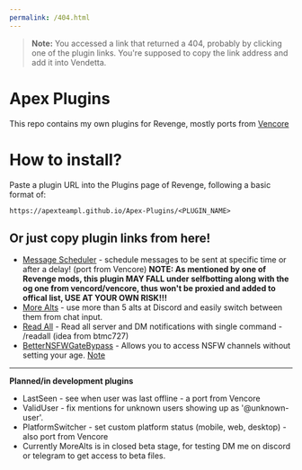 ```yaml
---
permalink: /404.html
---
```

> **Note:** You accessed a link that returned a 404, probably by clicking one of the plugin links. You're supposed to copy the link address and add it into Vendetta.

# Apex Plugins
This repo contains my own plugins for Revenge, mostly ports from [Vencore](https://github.com/ApexTeamPL/Vencore)

# How to install?
Paste a plugin URL into the Plugins page of Revenge, following a basic format of:
```
https://apexteampl.github.io/Apex-Plugins/<PLUGIN_NAME>
```
## Or just copy plugin links from here!
- [Message Scheduler](https://apexteampl.github.io/Apex-Plugins/messageScheduler/) - schedule messages to be sent at specific time or after a delay! (port from Vencore) **NOTE: As mentioned by one of Revenge mods, this plugin MAY FALL under selfbotting along with the og one from vencord/vencore, thus won't be proxied and added to offical list, USE AT YOUR OWN RISK!!!**
- [More Alts]() - use more than 5 alts at Discord and easily switch between them from chat input.
- [Read All](https://apexteampl.github.io/Apex-Plugins/ReadAll) - Read all server and DM notifications with single command - /readall (idea from btmc727)
- [BetterNSFWGateBypass]() - Allows you to access NSFW channels without setting your age. [Note](https://github.com/ApexTeamPL/Apex-Plugins/tree/master/docs/nsfwbypass)

__ __

**Planned/in development plugins**
- LastSeen - see when user was last offline - a port from Vencore
- ValidUser - fix mentions for unknown users showing up as '@unknown-user'.
- PlatformSwitcher - set custom platform status (mobile, web, desktop) - also port from Vencore
- Currently MoreAlts is in closed beta stage, for testing DM me on discord or telegram to get access to beta files. 

